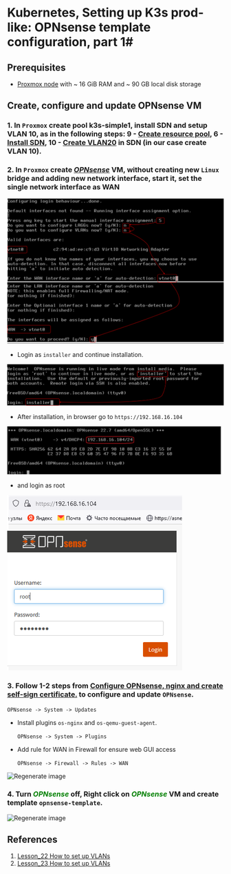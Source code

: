 # Kubernetes, Setting up K3s prod-like: OPNsense template configuration, part 1#

## Prerequisites ##

- [Proxmox node](https://www.proxmox.com/en/proxmox-ve/get-started) with ~ 16 GiB RAM and ~ 90 GB local disk storage

## Create, configure and update OPNsense VM ##

### 1. In `Proxmox` create pool k3s-simple1, install SDN and setup VLAN 10, as in the following steps: 9 - [Create resource pool](../23_networks_vlan_nested_proxmox_cloud-init_27-oct-2022/README.md#9-create-ubuntu-vms-on-1st-node), 6 - [Install SDN](../23_networks_vlan_nested_proxmox_cloud-init_27-oct-2022/README.md#6-prepare-proxmox-template), 10 - [Create VLAN20](../23_networks_vlan_nested_proxmox_cloud-init_27-oct-2022/README.md#10-set-up-ubuntu1) in SDN (in our case create VLAN 10).

### 2. In `Proxmox` create ***<font color="green">[OPNsense](../16_networks_ssl-termination_self-signed_cert_04-oct-2022/README.md#1-create-vm-for-opnsense-with-wan-and-lan-network-interfaces)</font>*** VM, without creating new `Linux` bridge and adding new network interface, start it, set the single network interface as WAN

![OPNsense_installer_1](./images/OPNsense_installer_1.png)

- Login as `installer` and continue installation. 

![OPNsense_installer_2](./images/OPNsense_installer_2.png)

- After installation, in browser go to `https://192.168.16.104`
 
 ![OPNsense_installer_3](./images/OPNsense_installer_3.png)

- and login as root

 ![OPNsense_installer_4](./images/OPNsense_installer_4.png)

### 3. Follow 1-2 steps from [Configure OPNsense, nginx and create self-sign certificate.](../16_networks_ssl-termination_self-signed_cert_04-oct-2022/README.md#configure-opnsense-nginx-and-create-self-sign-certificate) to configure and update `OPNsense`.
   
`OPNsense -> System -> Updates`

- Install plugins `os-nginx` and `os-qemu-guest-agent`.

    `OPNsense -> System -> Plugins`

- Add rule for WAN in Firewall for ensure web GUI access

    `OPNsense -> Firewall -> Rules -> WAN`

![Regenerate image](./images/gui_rule.jpg)

### 4. Turn ***<font color="green">OPNsense</font>*** off, Right click on ***<font color="green">OPNsense</font>*** VM and create template `opnsense-template`. 

![Regenerate image](./images/create_template1.jpg)

## References ##

1. [Lesson_22 How to set up VLANs](../22_networks_vlan_opnsense_vms_25-oct-2022/README.md)
2. [Lesson_23 How to set up VLANs](../23_networks_vlan_nested_proxmox_cloud-init_27-oct-2022/README.md)





